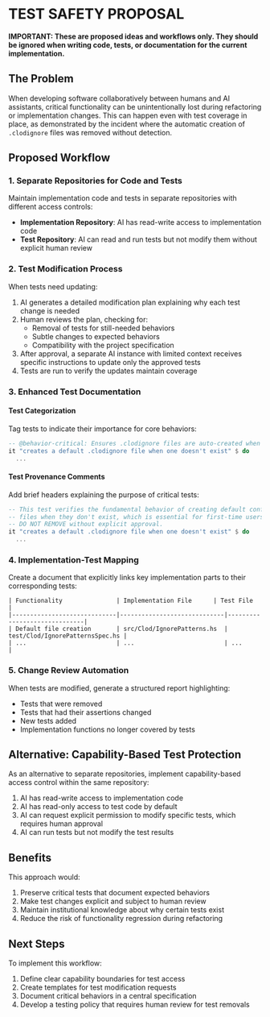 # TEST SAFETY PROPOSAL

**IMPORTANT: These are proposed ideas and workflows only. They should be ignored when writing code, tests, or documentation for the current implementation.**

## The Problem

When developing software collaboratively between humans and AI assistants, critical functionality can be unintentionally lost during refactoring or implementation changes. This can happen even with test coverage in place, as demonstrated by the incident where the automatic creation of `.clodignore` files was removed without detection.

## Proposed Workflow

### 1. Separate Repositories for Code and Tests

Maintain implementation code and tests in separate repositories with different access controls:

- **Implementation Repository**: AI has read-write access to implementation code
- **Test Repository**: AI can read and run tests but not modify them without explicit human review

### 2. Test Modification Process

When tests need updating:

1. AI generates a detailed modification plan explaining why each test change is needed
2. Human reviews the plan, checking for:
   - Removal of tests for still-needed behaviors
   - Subtle changes to expected behaviors
   - Compatibility with the project specification
3. After approval, a separate AI instance with limited context receives specific instructions to update only the approved tests
4. Tests are run to verify the updates maintain coverage

### 3. Enhanced Test Documentation

#### Test Categorization

Tag tests to indicate their importance for core behaviors:

```haskell
-- @behavior-critical: Ensures .clodignore files are auto-created when missing
it "creates a default .clodignore file when one doesn't exist" $ do
  ...
```

#### Test Provenance Comments

Add brief headers explaining the purpose of critical tests:

```haskell
-- This test verifies the fundamental behavior of creating default configuration
-- files when they don't exist, which is essential for first-time users.
-- DO NOT REMOVE without explicit approval.
it "creates a default .clodignore file when one doesn't exist" $ do
  ...
```

### 4. Implementation-Test Mapping

Create a document that explicitly links key implementation parts to their corresponding tests:

```
| Functionality               | Implementation File      | Test File                     |
|-----------------------------|-----------------------------|------------------------------|
| Default file creation       | src/Clod/IgnorePatterns.hs  | test/Clod/IgnorePatternsSpec.hs |
| ...                         | ...                         | ...                         |
```

### 5. Change Review Automation

When tests are modified, generate a structured report highlighting:

- Tests that were removed
- Tests that had their assertions changed
- New tests added
- Implementation functions no longer covered by tests

## Alternative: Capability-Based Test Protection

As an alternative to separate repositories, implement capability-based access control within the same repository:

1. AI has read-write access to implementation code
2. AI has read-only access to test code by default
3. AI can request explicit permission to modify specific tests, which requires human approval
4. AI can run tests but not modify the test results

## Benefits

This approach would:

1. Preserve critical tests that document expected behaviors
2. Make test changes explicit and subject to human review
3. Maintain institutional knowledge about why certain tests exist
4. Reduce the risk of functionality regression during refactoring

## Next Steps

To implement this workflow:

1. Define clear capability boundaries for test access
2. Create templates for test modification requests
3. Document critical behaviors in a central specification
4. Develop a testing policy that requires human review for test removals